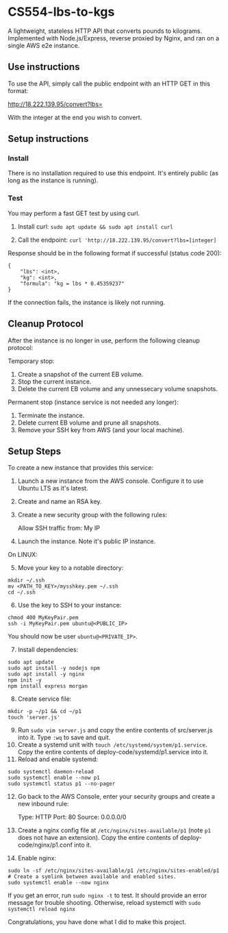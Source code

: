# CS554-lbs-to-kgs

A lightweight, stateless HTTP API that converts pounds to kilograms. Implemented with Node.js/Express, reverse proxied by Nginx, and ran on a single AWS e2e instance.

## Use instructions

To use the API, simply call the public endpoint with an HTTP GET in this format:

http://18.222.139.95/convert?lbs=

With the integer at the end you wish to convert.

## Setup instructions

### Install

There is no installation required to use this endpoint. It's entirely public (as long as the instance is running).

### Test

You may perform a fast GET test by using curl.

1. Install curl: `sudo apt update && sudo apt install curl`

2. Call the endpoint: `curl 'http://18.222.139.95/convert?lbs=[integer]`

Response should be in the following format if successful (status code 200):
```
{
    "lbs": <int>,
    "kg": <int>,
    "formula": "kg = lbs * 0.45359237"
}
```

If the connection fails, the instance is likely not running.

## Cleanup Protocol

After the instance is no longer in use, perform the following cleanup protocol:

Temporary stop:

1. Create a snapshot of the current EB volume.
2. Stop the current instance.
3. Delete the current EB volume and any unnessecary volume snapshots.

Permanent stop (instance service is not needed any longer):

1. Terminate the instance.
2. Delete current EB volume and prune all snapshots.
3. Remove your SSH key from AWS (and your local machine).

## Setup Steps

To create a new instance that provides this service:

1. Launch a new instance from the AWS console. Configure it to use Ubuntu LTS as it's latest.
2. Create and name an RSA key.
3. Create a new security group with the following rules:
   
   Allow SSH traffic from: My IP

4. Launch the instance. Note it's public IP instance.

On LINUX:

5. Move your key to a notable directory:
```
mkdir ~/.ssh
mv <PATH_TO_KEY>/mysshkey.pem ~/.ssh
cd ~/.ssh
```

6. Use the key to SSH to your instance:
```
chmod 400 MyKeyPair.pem
ssh -i MyKeyPair.pem ubuntu@<PUBLIC_IP>
```
You should now be user `ubuntu@<PRIVATE_IP>`.

7. Install dependencies:
```
sudo apt update
sudo apt install -y nodejs npm
sudo apt install -y nginx
npm init -y
npm install express morgan
```

8. Create service file:
```
mkdir -p ~/p1 && cd ~/p1
touch 'server.js'
```

9. Run `sudo vim server.js` and copy the entire contents of src/server.js into it. Type `:wq` to save and quit.
10. Create a systemd unit with `touch /etc/systemd/system/p1.service`. Copy the entire contents of deploy-code/systemd/p1.service into it.
11. Reload and enable systemd:
```
sudo systemctl daemon-reload
sudo systemctl enable --now p1
sudo systemctl status p1 --no-pager
```
12. Go back to the AWS Console, enter your security groups and create a new inbound rule:

    Type: HTTP
    Port: 80
    Source: 0.0.0.0/0
    
13. Create a nginx config file at `/etc/nginx/sites-available/p1` (note `p1` does not have an extension). Copy the entire contents of deploy-code/nginx/p1.conf into it.
14. Enable nginx:
```
sudo ln -sf /etc/nginx/sites-available/p1 /etc/nginx/sites-enabled/p1 # Create a symlink between available and enabled sites.
sudo systemctl enable --now nginx
```
   If you get an error, run `sudo nginx -t` to test. It should provide an error message for trouble shooting.
   Otherwise, reload systemctl with `sudo systemctl reload nginx`

Congratulations, you have done what I did to make this project.
